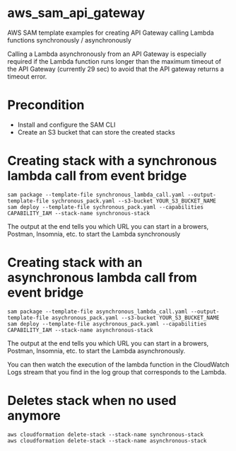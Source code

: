 # aws_sam_api_gateway
AWS SAM template examples for creating API Gateway calling Lambda functions synchronously / asynchronously

Calling a Lambda asynchronously from an API Gateway is especially required if the Lambda function runs longer than the maximum timeout of the API Gateway (currently 29 sec) to avoid that the API gateway returns a timeout error.

# Precondition
- Install and configure the SAM CLI
- Create an S3 bucket that can store the created stacks

# Creating stack with a synchronous lambda call from event bridge

```
sam package --template-file synchronous_lambda_call.yaml --output-template-file sychronous_pack.yaml --s3-bucket YOUR_S3_BUCKET_NAME
sam deploy --template-file sychronous_pack.yaml --capabilities CAPABILITY_IAM --stack-name synchronous-stack
```

The output at the end tells you which URL you can start in a browers, Postman, Insomnia, etc. to start the Lambda synchronously

# Creating stack with an asynchronous lambda call from event bridge

```
sam package --template-file asynchronous_lambda_call.yaml --output-template-file asychronous_pack.yaml --s3-bucket YOUR_S3_BUCKET_NAME
sam deploy --template-file asychronous_pack.yaml --capabilities CAPABILITY_IAM --stack-name asynchronous-stack
```

The output at the end tells you which URL you can start in a browers, Postman, Insomnia, etc. to start the Lambda asynchronously.

You can then watch the execution of the lambda function in the CloudWatch Logs stream that you find in the log group that corresponds to the Lambda.

# Deletes stack when no used anymore

```
aws cloudformation delete-stack --stack-name synchronous-stack
aws cloudformation delete-stack --stack-name asynchronous-stack
```